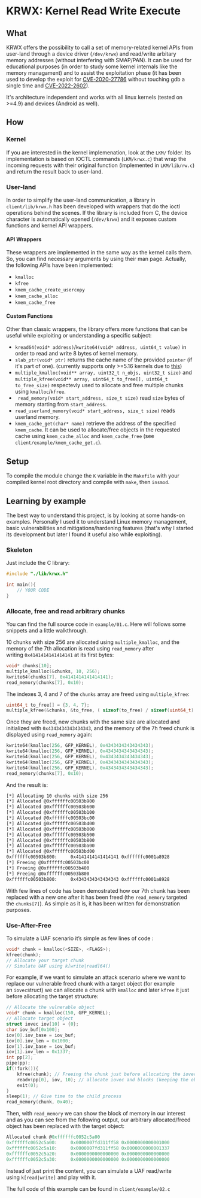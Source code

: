 # KRWX: Kernel Read Write Execute
## What
KRWX offers the possibility to call a set of memory-related kernel APIs from user-land through a device driver (`/dev/krwx`) and read/write arbitary memory addresses (without interfering with SMAP/PAN).
It can be used for educational purposes (in order to study some kernel internals like the memory managament) and to assist the exploitation phase (it has been used to develop the exploit for [CVE-2020-27786](https://blog.hacktivesecurity.com/index.php/2022/06/13/linux-kernel-exploit-development-1day-case-study/) without touching gdb a single time and [CVE-2022-2602](https://blog.hacktivesecurity.com/index.php/2022/12/21/cve-2022-2602-dirtycred-file-exploitation-applied-on-an-io_uring-uaf/)).

It's architecture independent and works with all linux kernels (tested on >=4.9) and devices (Android as well).

## How
### Kernel
If you are interested in the kernel implemenation, look at the `LKM/` folder.
Its implementation is based on IOCTL commands (`LKM/krwx.c`) that wrap the incoming requests with their original function (implemented in `LKM/lib/rw.c`) and return the result back to user-land.

### User-land
In order to simplify the user-land communication, a library in `client/lib/krwx.h` has been developed with wrappers that do the ioctl operations behind the scenes. If the library is included from C, the device character is automatically opened (`/dev/krwx`) and it exposes custom functions and kernel API wrappers.

#### API Wrappers
These wrappers are implemented in the same way as the kernel calls them. So, you can find necessary arguments by using their man page. Actually, the following APIs have been implemented:
- `kmalloc`
- `kfree`
- `kmem_cache_create_usercopy`
- `kmem_cache_alloc`
- `kmem_cache_free`

#### Custom Functions
Other than classic wrappers, the library offers more functions that can be useful while exploiting or understanding a specific subject:
- `kread64(void* address)`/`kwrite64(void* address, uint64_t value)` in order to read and write 8 bytes of kernel memory.
- `slab_ptr(void* ptr)` returns the cache name of the provided `pointer` (if it's part of one). (currently supports only >=5.16 kernels due to [this](https://github.com/kiks7/KRWX/issues/1))
- `multiple_kmalloc(void** array, uint32_t n_objs, uint32_t size)` and `multiple_kfree(void** array, uint64_t to_free[], uint64_t to_free_size)` respectevly used to allocate and free multiple chunks using `kmalloc`/`kfree`.
- ` read_memory(void* start_address, size_t size)` read `size` bytes of memory starting from `start_address`.
- `read_userland_memory(void* start_address, size_t size)` reads userland memory.
- `kmem_cache_get(char* name)` retrieve the address of the specified `kmem_cache`. It can be used to allocate/free objects in the requested cache using `kmem_cache_alloc` and `kmem_cache_free` (see `client/example/kmem_cache_get.c`).

## Setup
To compile the module change the `K` variable in the `Makefile` with your compiled kernel root directory and compile with `make`, then `insmod`.

## Learning by example
The best way to understand this project, is by looking at some hands-on examples. Personally I used it to understand Linux memory management, basic vulnerabilities and mitigations/hardening features (that's why I started its development but later I found it useful also while exploiting).

### Skeleton
Just include the C library:
```C
#include "./lib/krwx.h"

int main(){
    // YOUR CODE
}
```
### Allocate, free and read arbitrary chunks
You can find the full source code in `example/01.c`. Here will follows some snippets and a little walkthrough.

10 chunks with size 256 are allocated using `multiple_kmalloc`, and the memory of the 7th allocation is read using `read_memory` after writing `0x4141414141414141` at its first bytes:

```C
void* chunks[10];
multiple_kmalloc(&chunks, 10, 256);
kwrite64(chunks[7], 0x4141414141414141);
read_memory(chunks[7], 0x10);
```

The indexes 3, 4 and 7 of the `chunks` array are freed using `multiple_kfree`:

```C
uint64_t to_free[] = {3, 4, 7};
multiple_kfree(&chunks, &to_free, ( sizeof(to_free) / sizeof(uint64_t) ) );
```

Once they are freed, new chunks with the same size are allocated and initialized with `0x4343434343434343`, and the memory of the 7h freed chunk is displayed using `read_memory` again:

```C
kwrite64(kmalloc(256, GFP_KERNEL), 0x4343434343434343);
kwrite64(kmalloc(256, GFP_KERNEL), 0x4343434343434343);
kwrite64(kmalloc(256, GFP_KERNEL), 0x4343434343434343);
kwrite64(kmalloc(256, GFP_KERNEL), 0x4343434343434343);
kwrite64(kmalloc(256, GFP_KERNEL), 0x4343434343434343);
read_memory(chunks[7], 0x10);
```

And the result is:

```bash
[*] Allocating 10 chunks with size 256
[*] Allocated @0xffffffc00503b900
[*] Allocated @0xffffffc00503b600
[*] Allocated @0xffffffc00503b100
[*] Allocated @0xffffffc00503bc00
[*] Allocated @0xffffffc00503b400
[*] Allocated @0xffffffc00503b000
[*] Allocated @0xffffffc00503b500
[*] Allocated @0xffffffc00503b800
[*] Allocated @0xffffffc00503ba00
[*] Allocated @0xffffffc00503bd00
0xffffffc00503b800:     0x4141414141414141 0xffffffc0001a8928
[*] Freeing @0xffffffc00503bc00
[*] Freeing @0xffffffc00503b400
[*] Freeing @0xffffffc00503b800
0xffffffc00503b800:     0x4343434343434343 0xffffffc0001a8928
```

With few lines of code has been demostrated how our 7th chunk has been replaced with a new one after it has been freed (the `read_memory` targeted the `chunks[7]`). As simple as it is, it has been written for demonstration purposes.

### Use-After-Free
To simulate a UAF scenario it’s simple as few lines of code :

```C
void* chunk = kmalloc(<SIZE>, <FLAGS>);
kfree(chunk);
// Allocate your target chunk
// Simulate UAF using k[write|read]64()
```

For example, if we want to simulate an attack scenario where we want to replace our vulnerable freed chunk with a target object (for example an `iovec`struct) we can allocate a chunk with `kmalloc` and later `kfree` it just before allocating the target structure:

```C
// Allocate the vulnerable object
void* chunk = kmalloc(150, GFP_KERNEL);
// Allocate target object
struct iovec iov[10] = {0};
char iov_buf[0x100];
iov[0].iov_base = iov_buf;
iov[0].iov_len = 0x1000;
iov[1].iov_base = iov_buf;
iov[1].iov_len = 0x1337;
int pp[2];
pipe(pp);
if(!fork()){
	kfree(chunk); // Freeing the chunk just before allocating the iovec
	readv(pp[0], iov, 10); // allocate iovec and blocks (keeping the object in the kernel) 
	exit(0);
}
sleep(1); // Give time to the child process
read_memory(chunk, 0x40);
```

Then, with `read_memory` we can show the block of memory in our interest and as you can see from the following output, our arbitrary allocated/freed object has been replaced with the target object:

```C
Allocated chunk @0xffffffc0052c5a00
0xffffffc0052c5a00:     0x0000007fd311ff58 0x0000000000001000
0xffffffc0052c5a10:     0x0000007fd311ff58 0x0000000000001337
0xffffffc0052c5a20:     0x0000000000000000 0x0000000000000000
0xffffffc0052c5a30:     0x0000000000000000 0x0000000000000000
```

Instead of just print the content, you can simulate a UAF read/write using `k[read|write]` and play with it.

The full code of this example can be found in `client/example/02.c`

